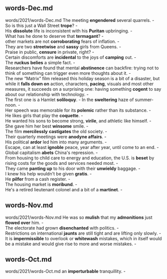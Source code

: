 ## words-Dec.md ## 
words/2021/words-Dec.md
The meeting **engendered** several quarrels. -  
So is this just a Wall Street **trope**? -  
His **dissolute** life is inconsistent with his **Puritan** upbringing. -  
What has he done to deserve that **termagant**? -  
other markets are not **corroborating** fears of inflation. -  
They are two **streetwise** and **sassy** girls from Queens. -  
Praise in public, **censure** in private, right? -  
Certain discomforts are **incidental** to the joys of **camping** out. -  
The **ruckus** **belies** a simple fact. -  
Researchers have found that mental **abstinence** can backfire: trying not to think of something can trigger even more thoughts about it. -  
The new “Matrix” film released this holiday season is a bit of a disaster, but while it **falls down on** action, characters, **pacing**, visuals and most other measures, it succeeds on a surprising one: having something **cogent** to say about our relationship with technology. -  
The first one is a Hamlet **soliloquy**. - 
In the **sweltering** haze of summer-noon. -  
Her speech was memorable for its **polemic** rather than its substance. -  
He likes girls that play the **coquette**. -  
He wanted his sons to become strong, **virile**, and athletic like himself. -  
She gave him her best **winsome** smile. -  
The film **mercilessly** **castigates** the old society. -  
Their quarterly meetings were **anodyne affairs**. -  
His political **ardor** led him into many arguments. -  
Escape, can at least **ignoble** peace, year after year, until come to an end. -  
Global capitalism **abets** China's repression. -  
From housing to child care to energy and education, the U.S. is **beset** by rising costs for the goods and services needed most. -  
They came **panting up** to his door with their **unwieldy** baggage. -  
I knew his help wouldn't be given **gratis**. -  
He **pilfer** from a cash register. -  
The housing market is **moribund**. -  
He's a retired lieutenant colonel and a bit of a **martinet**. -  

## words-Nov.md ## 
words/2021/words-Nov.md
He was so **mulish** that my **admonitions** just **flowed over** him. -  
The electorate had grown **disenchanted** with politics. -  
Restrictions on international **jaunts** are still tight and are lifting only slowly. -  
It is **impermissible** to overlook or **whitewash** mistakes, which in itself would be a mistake and would give rise to more and worse mistakes. -  

## words-Oct.md ## 
words/2021/words-Oct.md
an **imperturbable** tranquillity. -  
